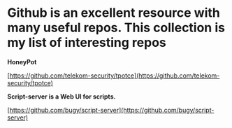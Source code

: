 # Github is an excellent resource with many useful repos. This collection is my list of interesting repos

**HoneyPot**

[https://github.com/telekom-security/tpotce](https://github.com/telekom-security/tpotce)

**Script-server is a Web UI for scripts.**

[https://github.com/bugy/script-server](https://github.com/bugy/script-server)
